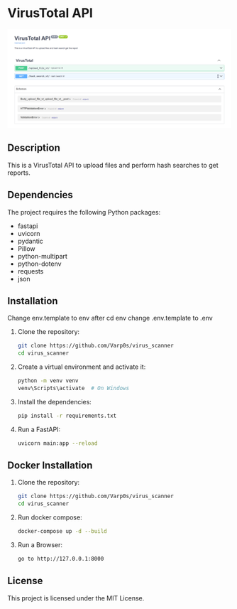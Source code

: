 # VirusTotal API

![VirusTotal API](/images/api.png)

## Description

This is a VirusTotal API to upload files and perform hash searches to get reports.

## Dependencies

The project requires the following Python packages:
- fastapi
- uvicorn
- pydantic
- Pillow
- python-multipart
- python-dotenv
- requests
- json

## Installation
Change env.template to env after cd env change .env.template to .env 
1. Clone the repository:
    ```sh
    git clone https://github.com/Varp0s/virus_scanner
    cd virus_scanner
    ```

2. Create a virtual environment and activate it:
    ```sh
    python -m venv venv
    venv\Scripts\activate  # On Windows
    ```

3. Install the dependencies:
    ```sh
    pip install -r requirements.txt
    ```
4. Run a FastAPI:
    ```sh
    uvicorn main:app --reload
    ```    

## Docker Installation

1. Clone the repository:
    ```sh
    git clone https://github.com/Varp0s/virus_scanner
    cd virus_scanner
    ```
2. Run docker compose:
    ```sh
    docker-compose up -d --build
    ```
3. Run a Browser:
    ```sh
    go to http://127.0.0.1:8000
    ```

## License

This project is licensed under the MIT License.
